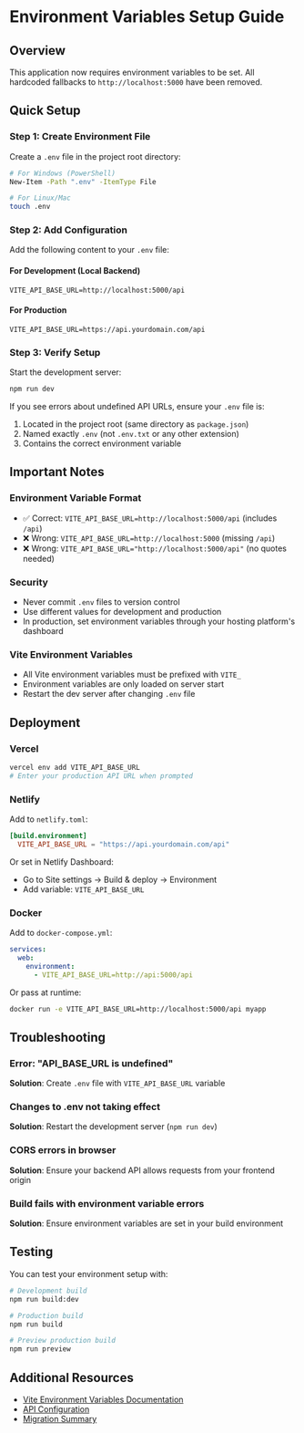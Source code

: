 # Environment Variables Setup Guide

## Overview
This application now requires environment variables to be set. All hardcoded fallbacks to `http://localhost:5000` have been removed.

## Quick Setup

### Step 1: Create Environment File

Create a `.env` file in the project root directory:

```bash
# For Windows (PowerShell)
New-Item -Path ".env" -ItemType File

# For Linux/Mac
touch .env
```

### Step 2: Add Configuration

Add the following content to your `.env` file:

#### For Development (Local Backend)
```env
VITE_API_BASE_URL=http://localhost:5000/api
```

#### For Production
```env
VITE_API_BASE_URL=https://api.yourdomain.com/api
```

### Step 3: Verify Setup

Start the development server:

```bash
npm run dev
```

If you see errors about undefined API URLs, ensure your `.env` file is:
1. Located in the project root (same directory as `package.json`)
2. Named exactly `.env` (not `.env.txt` or any other extension)
3. Contains the correct environment variable

## Important Notes

### Environment Variable Format
- ✅ Correct: `VITE_API_BASE_URL=http://localhost:5000/api` (includes `/api`)
- ❌ Wrong: `VITE_API_BASE_URL=http://localhost:5000` (missing `/api`)
- ❌ Wrong: `VITE_API_BASE_URL="http://localhost:5000/api"` (no quotes needed)

### Security
- Never commit `.env` files to version control
- Use different values for development and production
- In production, set environment variables through your hosting platform's dashboard

### Vite Environment Variables
- All Vite environment variables must be prefixed with `VITE_`
- Environment variables are only loaded on server start
- Restart the dev server after changing `.env` file

## Deployment

### Vercel
```bash
vercel env add VITE_API_BASE_URL
# Enter your production API URL when prompted
```

### Netlify
Add to `netlify.toml`:
```toml
[build.environment]
  VITE_API_BASE_URL = "https://api.yourdomain.com/api"
```

Or set in Netlify Dashboard:
- Go to Site settings → Build & deploy → Environment
- Add variable: `VITE_API_BASE_URL`

### Docker
Add to `docker-compose.yml`:
```yaml
services:
  web:
    environment:
      - VITE_API_BASE_URL=http://api:5000/api
```

Or pass at runtime:
```bash
docker run -e VITE_API_BASE_URL=http://localhost:5000/api myapp
```

## Troubleshooting

### Error: "API_BASE_URL is undefined"
**Solution**: Create `.env` file with `VITE_API_BASE_URL` variable

### Changes to .env not taking effect
**Solution**: Restart the development server (`npm run dev`)

### CORS errors in browser
**Solution**: Ensure your backend API allows requests from your frontend origin

### Build fails with environment variable errors
**Solution**: Ensure environment variables are set in your build environment

## Testing

You can test your environment setup with:

```bash
# Development build
npm run build:dev

# Production build
npm run build

# Preview production build
npm run preview
```

## Additional Resources

- [Vite Environment Variables Documentation](https://vitejs.dev/guide/env-and-mode.html)
- [API Configuration](./src/config/api.ts)
- [Migration Summary](./API_ENV_MIGRATION_SUMMARY.md)






